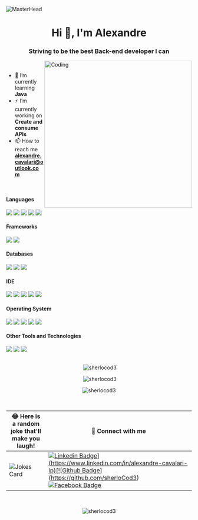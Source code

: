 <!-- https://developers.giphy.com/branch/master/static/api-512d36c09662682717108a38bbb5c57d.gif -->
![MasterHead](https://developers.giphy.com/branch/master/static/api-512d36c09662682717108a38bbb5c57d.gif)

<h1 align="center">Hi 👋, I'm Alexandre</h1>
<h3 align="center">Striving to be the best Back-end developer I can</h3>

<img alt="Coding" width="400" align="right" src="https://i.pinimg.com/originals/81/17/8b/81178b47a8598f0c81c4799f2cdd4057.gif">
<br/>

  
  - 🌱 I’m currently learning **Java**
  - ⚡ I’m currently working on **Create and consume APIs**  
  - 📫 How to reach me **alexandre.cavalari@outlook.com**

<br/>

<h4> Languages </h4>
<span> 
  <img src="https://img.shields.io/badge/HTML5-E34F26?style=for-the-badge&logo=html5&logoColor=white">
  <img src="https://img.shields.io/badge/CSS3-1572B6?style=for-the-badge&logo=css3&logoColor=white">
  <img src="https://img.shields.io/badge/JavaScript-F7DF1E?style=for-the-badge&logo=javascript&logoColor=black">
  <img src="https://img.shields.io/badge/Java-ED8B00?style=for-the-badge&logo=java&logoColor=white">
  <img src="https://img.shields.io/badge/python-3670A0?style=for-the-badge&logo=python&logoColor=ffdd54">
</span>

<h4> Frameworks </h4>
<span> 
  <img src="https://img.shields.io/badge/Spring-6DB33F?style=for-the-badge&logo=spring&logoColor=white">
  <img src="https://img.shields.io/badge/Django-092E20?style=for-the-badge&logo=django&logoColor=white">
</span>

<h4> Databases </h4>
<span>
  <img src="https://img.shields.io/badge/Microsoft%20SQL%20Server-CC2927?style=for-the-badge&logo=microsoft%20sql%20server&logoColor=white">
  <img src="https://img.shields.io/badge/MySQL-00000F?style=for-the-badge&logo=mysql&logoColor=white">
  <img src="https://img.shields.io/badge/PostgreSQL-316192?style=for-the-badge&logo=postgresql&logoColor=white">
</span>

<h4> IDE </h4>
<span>
<img src="https://img.shields.io/badge/Eclipse-2C2255?style=for-the-badge&logo=eclipse&logoColor=white">
<img src="https://img.shields.io/badge/sublime_text-%23575757.svg?&style=for-the-badge&logo=sublime-text&logoColor=important">
<img src="https://img.shields.io/badge/Visual_Studio_Code-0078D4?style=for-the-badge&logo=visual%20studio%20code&logoColor=white">
<img src="https://img.shields.io/badge/Notepad++-90E59A.svg?style=for-the-badge&logo=notepad%2B%2B&logoColor=black">
<img src="https://img.shields.io/badge/PyCharm-000000.svg?&style=for-the-badge&logo=PyCharm&logoColor=white">
</span>

<h4> Operating System </h4>
<span>
  <img src="https://img.shields.io/badge/Linux-FCC624?style=for-the-badge&logo=linux&logoColor=black">
  <img src="https://img.shields.io/badge/Arch_Linux-1793D1?style=for-the-badge&logo=arch-linux&logoColor=white">
  <img src="https://img.shields.io/badge/Ubuntu-E95420?style=for-the-badge&logo=ubuntu&logoColor=white">
  <img src="https://img.shields.io/badge/Windows-0078D6?style=for-the-badge&logo=windows&logoColor=white">
  <img src="https://img.shields.io/badge/Android-3DDC84?style=for-the-badge&logo=android&logoColor=white">
</span>

<h4> Other Tools and Technologies </h4>
<span>
  <img src="https://img.shields.io/badge/Git-F05032?style=for-the-badge&logo=git&logoColor=white">
  <img src="https://img.shields.io/badge/GitHub-100000?style=for-the-badge&logo=github&logoColor=white">
  <img src="https://img.shields.io/badge/Markdown-000000?style=for-the-badge&logo=markdown&logoColor=white">
</span>

<!--<h3>Languages and Tools:</h3>
<p align="left"> <a href="https://www.w3schools.com/css/" target="_blank" rel="noreferrer"> <img src="https://raw.githubusercontent.com/devicons/devicon/master/icons/css3/css3-original-wordmark.svg" alt="css3" width="40" height="40"/> </a> <a href="https://www.docker.com/" target="_blank" rel="noreferrer"> <img src="https://raw.githubusercontent.com/devicons/devicon/master/icons/docker/docker-original-wordmark.svg" alt="docker" width="40" height="40"/> </a> <a href="https://www.w3.org/html/" target="_blank" rel="noreferrer"> <img src="https://raw.githubusercontent.com/devicons/devicon/master/icons/html5/html5-original-wordmark.svg" alt="html5" width="40" height="40"/> </a> <a href="https://www.java.com" target="_blank" rel="noreferrer"> <img src="https://raw.githubusercontent.com/devicons/devicon/master/icons/java/java-original.svg" alt="java" width="40" height="40"/> </a> <a href="https://developer.mozilla.org/en-US/docs/Web/JavaScript" target="_blank" rel="noreferrer"> <img src="https://raw.githubusercontent.com/devicons/devicon/master/icons/javascript/javascript-original.svg" alt="javascript" width="40" height="40"/> </a> <a href="https://www.linux.org/" target="_blank" rel="noreferrer"> <img src="https://raw.githubusercontent.com/devicons/devicon/master/icons/linux/linux-original.svg" alt="linux" width="40" height="40"/> </a> <a href="https://www.microsoft.com/en-us/sql-server" target="_blank" rel="noreferrer"> <img src="https://www.svgrepo.com/show/303229/microsoft-sql-server-logo.svg" alt="mssql" width="40" height="40"/> </a> <a href="https://www.mysql.com/" target="_blank" rel="noreferrer"> <img src="https://raw.githubusercontent.com/devicons/devicon/master/icons/mysql/mysql-original-wordmark.svg" alt="mysql" width="40" height="40"/> </a> <a href="https://www.postgresql.org" target="_blank" rel="noreferrer"> <img src="https://raw.githubusercontent.com/devicons/devicon/master/icons/postgresql/postgresql-original-wordmark.svg" alt="postgresql" width="40" height="40"/></a></p>-->
<br/>

<br/>
<p align="center">&nbsp;<img src="https://github-readme-stats.vercel.app/api/top-langs/?username=sherlocod3&layout=compact&theme=tokyonight" alt="sherlocod3" /></p>
<p align="center">&nbsp;<img src="https://github-readme-stats.vercel.app/api?username=sherlocod3&show_icons=true&theme=tokyonight&locale=en" alt="sherlocod3" /></p>
<p align="center"><img src="https://github-readme-streak-stats.herokuapp.com/?user=sherlocod3&theme=tokyonight" alt="sherlocod3" /></p>
<br/>


| 😂 Here is a random joke that'll make you laugh! | 💬 Connect with me |
| --- | --- |
| ![Jokes Card](https://readme-jokes.vercel.app/api) | [![Linkedin Badge](https://img.shields.io/badge/linkedin-%231E77B5.svg?&style=for-the-badge&logo=linkedin&logoColor=white[https://www.linkedin.com/in/alexandre-cavalari-lp](https://linkedin.com/in/alexandre-cavalari-lp))](https://www.linkedin.com/in/alexandre-cavalari-lp)[![Github Badge](https://img.shields.io/badge/github-%2324292e.svg?&style=for-the-badge&logo=github&logoColor=white)](https://github.com/sherloCod3)[![Facebook Badge](https://img.shields.io/badge/facebook-%232E87FB.svg?&style=for-the-badge&logo=facebook&logoColor=white)](https://www.facebook.com/alexandre.cavalari.lp) |
<br/>

<p align="center"> <img src="https://komarev.com/ghpvc/?username=sherlocod3&label=Profile%20views&color=0e75b6&style=flat" alt="sherlocod3" /> </p>
